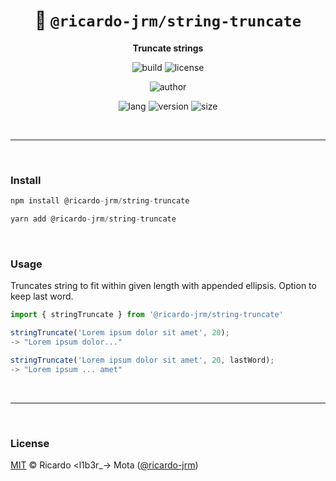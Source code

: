 <div align="center">

# 🌙 `@ricardo-jrm/string-truncate`

<b>Truncate strings</b>

![build](https://img.shields.io/github/workflow/status/ricardo-jrm/string-truncate/Continuous%20Integration?style=for-the-badge)
![license](https://img.shields.io/github/license/ricardo-jrm/string-truncate?style=for-the-badge)

![author](<https://img.shields.io/badge/Author-Ricardo%20%3Cl1b3r__--%3E%20Mota%20(%40ricardo--jrm)-orange?style=for-the-badge>)

![lang](https://img.shields.io/github/languages/top/ricardo-jrm/string-truncate?style=for-the-badge)
![version](https://img.shields.io/npm/v/@ricardo-jrm/string-truncate?style=for-the-badge)
![size](https://img.shields.io/bundlephobia/min/@ricardo-jrm/string-truncate?style=for-the-badge)

</div>

<br />

---

<br />

### <b>Install</b>

```ts
npm install @ricardo-jrm/string-truncate

yarn add @ricardo-jrm/string-truncate
```

<br />

### <b>Usage</b>

Truncates string to fit within given length with appended ellipsis. Option to keep last word.

```ts
import { stringTruncate } from '@ricardo-jrm/string-truncate'

stringTruncate('Lorem ipsum dolor sit amet', 20);
-> "Lorem ipsum dolor..."

stringTruncate('Lorem ipsum dolor sit amet', 20, lastWord);
-> "Lorem ipsum ... amet"
```

<br />

---

<br />

### <b>License</b>

[MIT](https://github.com/ricardo-jrm/string-truncate/blob/main/LICENSE) © Ricardo <l1b3r\_-> Mota ([@ricardo-jrm](https://github.com/ricardo-jrm))

<br />
